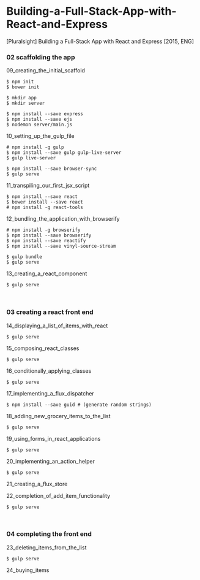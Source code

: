 # Building-a-Full-Stack-App-with-React-and-Express
[Pluralsight] Building a Full-Stack App with React and Express [2015, ENG]



### 02 scaffolding the app

09_creating_the_initial_scaffold

    $ npm init
    $ bower init

    $ mkdir app
    $ mkdir server

    $ npm install --save express
    $ npm install --save ejs
    $ nodemon server/main.js



10_setting_up_the_gulp_file

    # npm install -g gulp
    $ npm install --save gulp gulp-live-server
    $ gulp live-server

    $ npm install --save browser-sync
    $ gulp serve


11_transpiling_our_first_jsx_script

    $ npm install --save react
    $ bower install --save react
    # npm install -g react-tools

12_bundling_the_application_with_browserify

    # npm install -g browserify
    $ npm install --save browserify
    $ npm install --save reactify
    $ npm install --save vinyl-source-stream

    $ gulp bundle
    $ gulp serve

13_creating_a_react_component

    $ gulp serve

<br/>

### 03 creating a react front end

14_displaying_a_list_of_items_with_react

    $ gulp serve

15_composing_react_classes

    $ gulp serve

16_conditionally_applying_classes

    $ gulp serve

17_implementing_a_flux_dispatcher

    $ npm install --save guid # (generate random strings)

18_adding_new_grocery_items_to_the_list

    $ gulp serve

19_using_forms_in_react_applications

    $ gulp serve

20_implementing_an_action_helper

    $ gulp serve

21_creating_a_flux_store

22_completion_of_add_item_functionality

    $ gulp serve


<br/>

### 04 completing the front end

23_deleting_items_from_the_list

    $ gulp serve

24_buying_items
